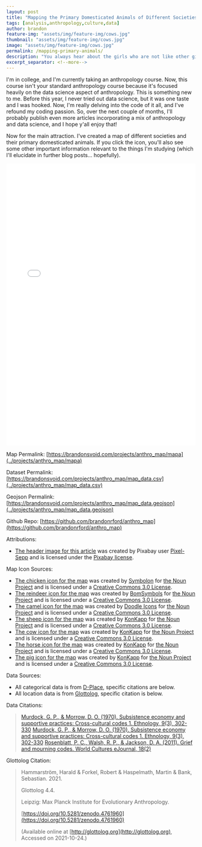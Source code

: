 ```yaml
---
layout: post
title: "Mapping the Primary Domesticated Animals of Different Societies"
tags: [analysis,anthropology,culture,data]
author: brandon
feature-img: "assets/img/feature-img/cows.jpg"
thumbnail: "assets/img/feature-img/cows.jpg"
image: "assets/img/feature-img/cows.jpg"
permalink: /mapping-primary-animals/
description: "You always hear about the girls who are not like other girls, but what about the boys who are not like other boys?"
excerpt_separator: <!--more-->
---
```


I'm in college, and I'm currently taking an anthropology course. Now, this course isn't your standard anthropology course because it's focused heavily on the data science aspect of anthropology. This is something new to me. Before this year, I never tried out data science, but it was one taste and I was hooked. Now, I'm really delving into the code of it all, and I've refound my coding passion. So, over the next couple of months, I'll probably publish even more articles incorporating a mix of anthropology and data science, and I hope y'all enjoy that!

Now for the main attraction. I've created a map of different societies and their primary domesticated animals. If you click the icon, you'll also see some other important information relevant to the things I'm studying (which I'll elucidate in further blog posts... hopefully).

<iframe style="width:100%;height:750px;border:none;" src="../projects/anthro_map/mapa" title="Map of the primary domesticated animals of different societies."></iframe>

Map Permalink: [https://brandonsvoid.com/projects/anthro_map/mapa](../projects/anthro_map/mapa)

Dataset Permalink: [https://brandonsvoid.com/projects/anthro_map/map_data.csv](../projects/anthro_map/map_data.csv)

Geojson Permalink: [https://brandonsvoid.com/projects/anthro_map/map_data.geojson](../projects/anthro_map/map_data.geojson)

Github Repo: [https://github.com/brandonrford/anthro_map](https://github.com/brandonrford/anthro_map)

Attributions:

* [The header image for this article](https://pixabay.com/photos/cows-cattle-grazing-mammals-203460/) was created by Pixabay user [Pixel-Sepp](https://pixabay.com/users/pixel-sepp-69900/) and is licensed under the [Pixabay license](https://pixabay.com/service/license/).

Map Icon Sources:

* [The chicken icon for the map](https://thenounproject.com/icon/3263718/) was created by [Symbolon](https://thenounproject.com/symbolon/) for [the Noun Project](https://thenounproject.com) and is licensed under a [Creative Commons 3.0 License](https://creativecommons.org/licenses/by/3.0/us/legalcode).
* [The reindeer icon for the map](https://thenounproject.com/icon/1377398/) was created by [BomSymbols](https://thenounproject.com/korawan_m/) for [the Noun Project](https://thenounproject.com) and is licensed under a [Creative Commons 3.0 License](https://creativecommons.org/licenses/by/3.0/us/legalcode).
* [The camel icon for the map](https://thenounproject.com/icon/4338923//) was created by [Doodle Icons](https://thenounproject.com/doodleicons/) for [the Noun Project](https://thenounproject.com) and is licensed under a [Creative Commons 3.0 License](https://creativecommons.org/licenses/by/3.0/us/legalcode).
* [The sheep icon for the map](https://thenounproject.com/icon/4340274/) was created by [KonKapp](https://thenounproject.com/konkapp/) for [the Noun Project](https://thenounproject.com) and is licensed under a [Creative Commons 3.0 License](https://creativecommons.org/licenses/by/3.0/us/legalcode).
* [The cow icon for the map](https://thenounproject.com/icon/4340287/) was created by [KonKapp](https://thenounproject.com/konkapp/) for [the Noun Project](https://thenounproject.com) and is licensed under a [Creative Commons 3.0 License](https://creativecommons.org/licenses/by/3.0/us/legalcode).
* [The horse icon for the map](https://thenounproject.com/icon/4340278/) was created by [KonKapp](https://thenounproject.com/konkapp/) for [the Noun Project](https://thenounproject.com) and is licensed under a [Creative Commons 3.0 License](https://creativecommons.org/licenses/by/3.0/us/legalcode).
* [The pig icon for the map](https://thenounproject.com/icon/4340286/) was created by [KonKapp](https://thenounproject.com/konkapp/) for [the Noun Project](https://thenounproject.com) and is licensed under a [Creative Commons 3.0 License](https://creativecommons.org/licenses/by/3.0/us/legalcode).

Data Sources:

* All categorical data is from [D-Place](https://d-place.org), specific citations are below.
* All location data is from [Glottolog](https://glottolog.org), specific citation is below.

Data Citations:

> [Murdock, G. P., & Morrow, D. O. (1970). Subsistence economy and supportive practices: Cross-cultural codes 1. Ethnology, 9(3), 302-330](https://d-place.org/parameters/SCCS6#2/14.3/151.2)
> [Murdock, G. P., & Morrow, D. O. (1970). Subsistence economy and supportive practices: Cross-cultural codes 1. Ethnology, 9(3), 302-330](https://d-place.org/parameters/SCCS10#2/14.3/151.2)
> [Rosenblatt, P. C., Walsh, R. P., & Jackson, D. A. (2011). Grief and mourning codes. World Cultures eJournal, 18(2)](https://d-place.org/parameters/SCCS2002#2/14.3/151.2)

Glottolog Citation:

> Hammarström, Harald & Forkel, Robert & Haspelmath, Martin & Bank, Sebastian. 2021.
>
> Glottolog 4.4.
>
> Leipzig: Max Planck Institute for Evolutionary Anthropology.
>
> [https://doi.org/10.5281/zenodo.4761960](https://doi.org/10.5281/zenodo.4761960)
>
> (Available online at [http://glottolog.org](http://glottolog.org), Accessed on 2021-10-24.)
